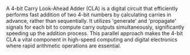 A 4-bit Carry Look-Ahead Adder (CLA) is a digital circuit that efficiently performs fast addition of two 4-bit numbers by calculating carries in advance, rather than sequentially. It utilizes 'generate' and 'propagate' signals for each bit to compute carry outputs simultaneously, significantly speeding up the addition process. This parallel approach makes the 4-bit CLA a vital component in high-speed computing and digital electronics where rapid arithmetic operations are essential.
